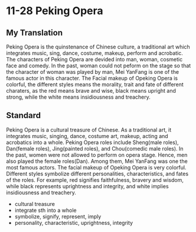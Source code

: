 #   11-28 Peking Opera

##  My Translation

Peking Opera is the quinstenance of Chinese culture, a traditional art which integrates music, sing, dance, costume, makeup, perform and acrobatic. The characters of Peking Opera are devided into man, woman, cosmetic face and comedy. In the past, woman could not peform on the stage so that the character of woman was played by man, Mei YanFang is one of the famous actor in this character. The Facial makeup of Opeking Opera is colorful, the different styles means the morality, trait and fate of different charaters, as the red means brave and wise, black means upright and strong, while the white means insidiousness and treachery.

##  Standard

Peking Opera is a cultural treasure of Chinese. As a traditional art, it integrates music, singing, dance, costume art, makeup, acting and acrobatics into a whole. Peking Opera roles include Sheng(male roles), Dan(female roles), Jing(painted roles), and Chou(comedic male roles). In the past, women were not allowed to perform on opera stage. Hence, men also played the female roles(Dan). Among them, Mei YanFang was one the most famous actors. The facial makeup of Opeking Opera is very colorful. Different styles symbolize different personalities, characteristics, and fates of the roles. For example, red signifies faithfulness, bravery and wisdom, while black represents uprightness and integrity, and white implies insidiousness and treachery.

*   cultural treasure
*   integrate sth into a whole
*   symbolize, signify, represent, imply
*   personality, characteristic, uprightness, integrity
